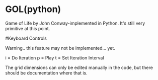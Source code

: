 # GOL(python)
Game of Life by John Conway-implemented in Python. It's still very primitive at this point.

#Keyboard Controls

Warning.. this feature may not be implemented... yet.

i = Do Iteration
p = Play
t = Set Iteration Interval

The grid dimensions can only be edited manually in the code, but there should be documentation where that is.
